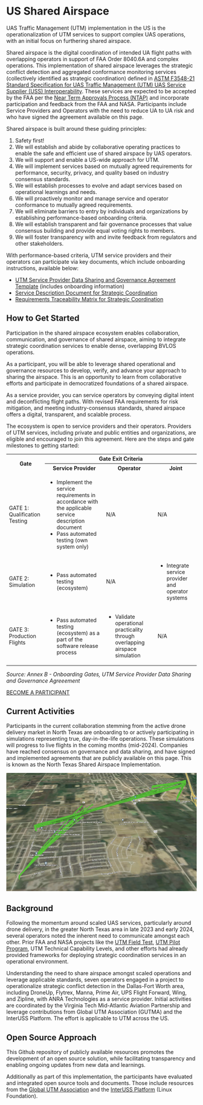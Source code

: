 # US Shared Airspace

UAS Traffic Management (UTM) implementation in the US is the operationalization of UTM services to support complex UAS operations, with an initial focus on furthering shared airspace.

Shared airspace is the digital coordination of intended UA flight paths with overlapping operators in support of FAA Order 8040.6A and complex operations. This implementation of shared airspace leverages the strategic conflict detection and aggregated conformance monitoring services (collectively identified as strategic coordination) defined in [ASTM F3548-21 Standard Specification for UAS Traffic Management (UTM) UAS Service Supplier (USS) Interoperability](https://www.astm.org/f3548-21.html). These services are expected to be accepted by the FAA per the [Near Term Approvals Process (NTAP)](https://www.faa.gov/uas/advanced_operations/traffic_management) and incorporate participation and feedback from the FAA and NASA. Participants include Service Providers and Operators with the need to reduce UA to UA risk and who have signed the agreement available on this page.

Shared airspace is built around these guiding principles:

1. Safety first!
2. We will establish and abide by collaborative operating practices to enable the safe and efficient use of shared airspace by UAS operators.
3. We will support and enable a US-wide approach for UTM.
4. We will implement services based on mutually agreed requirements for performance, security, privacy, and quality based on industry consensus standards.
5. We will establish processes to evolve and adapt services based on operational learnings and needs.
6. We will proactively monitor and manage service and operator conformance to mutually agreed requirements.
7. We will eliminate barriers to entry by individuals and organizations by establishing performance-based onboarding criteria.
8. We will establish transparent and fair governance processes that value consensus building and provide equal voting rights to members.
9. We will foster transparency with and invite feedback from regulators and other stakeholders.

With performance-based criteria, UTM service providers and their operators can participate via key documents, which include onboarding instructions, available below:

* [UTM Service Provider Data Sharing and Governance Agreement Template](./docs/USP_Agreement_UTMImplementationUS_Template_Github.pdf) (includes onboarding information)
* [Service Description Document for Strategic Coordination](./docs/UA-UA_Strategic_Coordination_Service_Description_Document_v1.0.pdf)
* [Requirements Traceability Matrix for Strategic Coordination](./docs/Strategic_Coordination_Compliance_Matrix_v1.0.xlsx)

## How to Get Started

Participation in the shared airspace ecosystem enables collaboration, communication, and governance of shared airspace, aiming to integrate strategic coordination services to enable dense, overlapping BVLOS operations.

As a participant, you will be able to leverage shared operational and governance resources to develop, verify, and advance your approach to sharing the airspace. This is an opportunity to learn from collaborative efforts and participate in democratized foundations of a shared airspace.

As a service provider, you can service operators by conveying digital intent and deconflicting flight paths. With revised FAA requirements for risk mitigation, and meeting industry-consensus standards, shared airspace offers a digital, transparent, and scalable process.

The ecosystem is open to service providers and their operators. Providers of UTM services, including private and public entities and organizations, are eligible and encouraged to join this agreement. Here are the steps and gate milestones to getting started:

<table>
    <tr>
        <th rowspan="2">Gate</th>
        <th colspan="3">Gate Exit Criteria</th>
    </tr>
    <tr>
        <th>Service Provider</th>
        <th>Operator</th>
        <th>Joint</th>
    </tr>
    <tr>
        <td>GATE 1: Qualification Testing</td>
        <td>
            <ul>
                <li>Implement the service requirements in accordance with the applicable service description document</li>
                <li>Pass automated testing (own system only)</li>
            </ul>
        </td>
        <td>N/A</td>
        <td>N/A</td>
    </tr>
    <tr>
        <td>GATE 2: Simulation</td>
        <td>
            <ul>
                <li>Pass automated testing (ecosystem)</li>
            </ul>
        </td>
        <td>N/A</td>
        <td>
            <ul>
                <li>Integrate service provider and operator systems</li>
            </ul>
        </td>
    </tr>
    <tr>
        <td>GATE 3: Production Flights</td>
        <td>
            <ul>
                <li>Pass automated testing (ecosystem) as a part of the software release process</li>
            </ul>
        </td>
        <td>
            <ul>
                <li>Validate operational practicality through overlapping airspace simulation</li>
            </ul>
        </td>
        <td>N/A</td>
    </tr>
</table>

_Source: Annex B - Onboarding Gates, UTM Service Provider Data Sharing and Governance Agreeement_

[BECOME A PARTICIPANT](https://github.com/utmimplementationus/getstarted/issues/new?labels=join-request&template=join_request.md)

## Current Activities

Participants in the current collaboration stemming from the active drone delivery market in North Texas are onboarding to or actively participating in simulations representing true, day-in-the-life operations. These simulations will progress to live flights in the coming months (mid-2024). Companies have reached consensus on governance and data sharing, and have signed and implemented agreements that are publicly available on this page. This is known as the North Texas Shared Airspace Implementation.

![initial asset](assets/SimulationExample.png)

## Background

Following the momentum around scaled UAS services, particularly around drone delivery, in the greater North Texas area in late 2023 and early 2024, several operators noted the inherent need to communicate amongst each other. Prior FAA and NASA projects like the [UTM Field Test](https://www.faa.gov/uas/research_development/traffic_management/field_test), [UTM Pilot Program](https://www.faa.gov/uas/research_development/traffic_management/utm_pilot_program), UTM Technical Capability Levels, and other efforts had already provided frameworks for deploying strategic coordination services in an operational environment.

Understanding the need to share airspace amongst scaled operations and leverage applicable standards, seven operators engaged in a project to operationalize strategic conflict detection in the Dallas-Fort Worth area, including DroneUp, Flytrex, Manna, Prime Air, UPS Flight Forward, Wing, and Zipline, with ANRA Technologies as a service provider. Initial activities are coordinated by the Virginia Tech Mid-Atlantic Aviation Partnership and leverage contributions from Global UTM Association (GUTMA) and the InterUSS Platform. The effort is applicable to UTM across the US.

## Open Source Approach

This Github repository of publicly available resources promotes the development of an open source solution, while facilitating transparency and enabling ongoing updates from new data and learnings.

Additionally as part of this implementation, the participants have evaluated and integrated open source tools and documents. Those include resources from the [Global UTM Association](https://gutma.org/) and the [InterUSS Platform](https://interussplatform.org/) (Linux Foundation).

